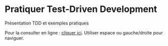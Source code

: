 Pratiquer Test-Driven Development
===================================

Présentation TDD et exemples pratiques

Pour la consulter en ligne : [cliquer ici]. Utiliser espace ou gauche/droite pour naviguer.


[cliquer ici]: http://michaelborde.github.io/PratiquerTdd-Presentation-RevealJs
